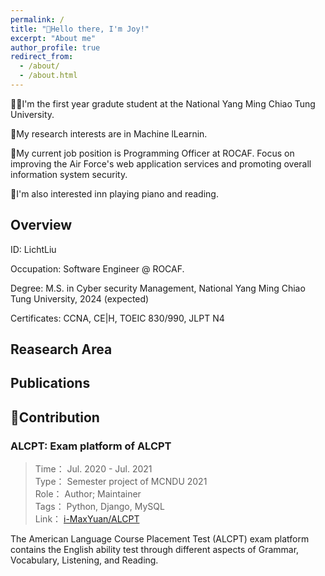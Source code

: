 ```yaml
---
permalink: /
title: "👋Hello there, I'm Joy!"
excerpt: "About me"
author_profile: true
redirect_from:
  - /about/
  - /about.html
---
```


👩‍💻I'm the first year gradute student at the National Yang Ming Chiao Tung University.

🔬My research interests are in Machine lLearnin.

💼My current job position is Programming Officer at ROCAF. Focus on improving the Air Force's web application services and promoting overall information system security.

📍I'm also interested inn playing piano and reading.


## Overview
ID: 	LichtLiu

Occupation: 	Software Engineer @ ROCAF. 

Degree: 	M.S. in Cyber security Management, National Yang Ming Chiao Tung University, 2024 (expected)  

Certificates: 	CCNA, CE|H, TOEIC 830/990, JLPT N4  

## Reasearch Area

## Publications

## 🤖Contribution

### ALCPT: Exam platform of ALCPT


> Time： Jul. 2020 - Jul. 2021  
> Type： Semester project of MCNDU 2021  
> Role： Author; Maintainer  
> Tags： Python, Django, MySQL  
> Link： [i-MaxYuan/ALCPT](https://github.com/i-MaxYuan/ALCPT)  

The American Language Course Placement Test (ALCPT) exam platform contains the English ability test through different aspects of Grammar, Vocabulary, Listening, and Reading.



